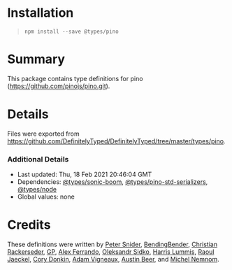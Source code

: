 # Installation
> `npm install --save @types/pino`

# Summary
This package contains type definitions for pino (https://github.com/pinojs/pino.git).

# Details
Files were exported from https://github.com/DefinitelyTyped/DefinitelyTyped/tree/master/types/pino.

### Additional Details
 * Last updated: Thu, 18 Feb 2021 20:46:04 GMT
 * Dependencies: [@types/sonic-boom](https://npmjs.com/package/@types/sonic-boom), [@types/pino-std-serializers](https://npmjs.com/package/@types/pino-std-serializers), [@types/node](https://npmjs.com/package/@types/node)
 * Global values: none

# Credits
These definitions were written by [Peter Snider](https://github.com/psnider), [BendingBender](https://github.com/BendingBender), [Christian Rackerseder](https://github.com/screendriver), [GP](https://github.com/paambaati), [Alex Ferrando](https://github.com/alferpal), [Oleksandr Sidko](https://github.com/mortiy), [Harris Lummis](https://github.com/lummish), [Raoul Jaeckel](https://github.com/raoulus), [Cory Donkin](https://github.com/Cooryd), [Adam Vigneaux](https://github.com/AdamVig), [Austin Beer](https://github.com/austin-beer), and [Michel Nemnom](https://github.com/Pegase745).
